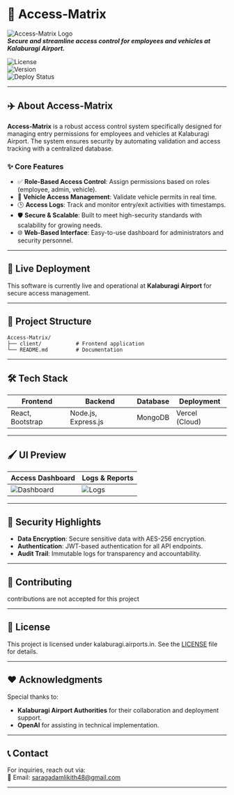# 🚦 **Access-Matrix**

![Access-Matrix Logo](https://via.placeholder.com/400x100?text=Access-Matrix)  
_**Secure and streamline access control for employees and vehicles at Kalaburagi Airport.**_

![License](https://img.shields.io/github/license/yourusername/access-matrix?style=for-the-badge)  
![Version](https://img.shields.io/github/package-json/v/yourusername/access-matrix?style=for-the-badge)  
![Deploy Status](https://img.shields.io/github/deployments/yourusername/access-matrix/kalaburagi-airport-access?style=for-the-badge)

---

## ✈️ **About Access-Matrix**

**Access-Matrix** is a robust access control system specifically designed for managing entry permissions for employees and vehicles at Kalaburagi Airport. The system ensures security by automating validation and access tracking with a centralized database.

### ✨ **Core Features**

- ✅ **Role-Based Access Control**: Assign permissions based on roles (employee, admin, vehicle).
- 🚗 **Vehicle Access Management**: Validate vehicle permits in real time.
- 🕒 **Access Logs**: Track and monitor entry/exit activities with timestamps.
- 🛡️ **Secure & Scalable**: Built to meet high-security standards with scalability for growing needs.
- 🌐 **Web-Based Interface**: Easy-to-use dashboard for administrators and security personnel.

---

## 🚀 **Live Deployment**

This software is currently live and operational at **Kalaburagi Airport** for secure access management.

---

## 📂 **Project Structure**

```plaintext
Access-Matrix/
├── client/           # Frontend application
└── README.md         # Documentation
```

---

## 🛠️ **Tech Stack**

| **Frontend**     | **Backend**         | **Database** | **Deployment** |
| ---------------- | ------------------- | ------------ | -------------- |
| React, Bootstrap | Node.js, Express.js | MongoDB      | Vercel (Cloud) |

---

## 🖌️ **UI Preview**

| **Access Dashboard**                                                     | **Logs & Reports**                                             |
| ------------------------------------------------------------------------ | -------------------------------------------------------------- |
| ![Dashboard](https://via.placeholder.com/400x200?text=Dashboard+Preview) | ![Logs](https://via.placeholder.com/400x200?text=Logs+Preview) |

---

## 🔐 **Security Highlights**

- **Data Encryption**: Secure sensitive data with AES-256 encryption.
- **Authentication**: JWT-based authentication for all API endpoints.
- **Audit Trail**: Immutable logs for transparency and accountability.

---

## 🤝 **Contributing**

contributions are not accepted for this project

---

## 📄 **License**

This project is licensed under kalaburagi.airports.in. See the [LICENSE](LICENSE) file for details.

---

## ❤️ **Acknowledgments**

Special thanks to:

- **Kalaburagi Airport Authorities** for their collaboration and deployment support.
- **OpenAI** for assisting in technical implementation.

---

## 📞 **Contact**

For inquiries, reach out via:  
📧 Email: saragadamlikith48@gmail.com

---
